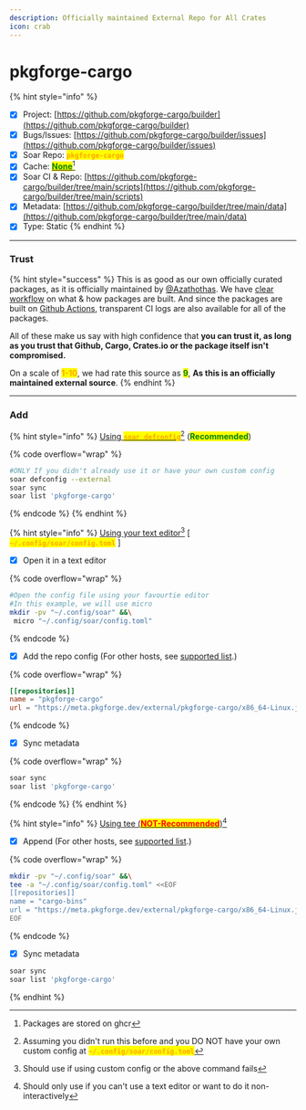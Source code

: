 ```yaml
---
description: Officially maintained External Repo for All Crates
icon: crab
---
```


# pkgforge-cargo

{% hint style="info" %}
* [x] Project: [https://github.com/pkgforge-cargo/builder](https://github.com/pkgforge-cargo/builder)
* [x] Bugs/Issues: [https://github.com/pkgforge-cargo/builder/issues](https://github.com/pkgforge-cargo/builder/issues)
* [x] Soar Repo: <mark style="color:orange;">**`pkgforge-cargo`**</mark>
* [x] Cache: [<mark style="color:green;">**None**</mark>](#user-content-fn-1)[^1]
* [x] Soar CI & Repo: [https://github.com/pkgforge-cargo/builder/tree/main/scripts](https://github.com/pkgforge-cargo/builder/tree/main/scripts)
* [x] Metadata: [https://github.com/pkgforge-cargo/builder/tree/main/data](https://github.com/pkgforge-cargo/builder/tree/main/data)
* [x] Type: Static
{% endhint %}

***

### Trust

{% hint style="success" %}
This is as good as our own officially curated packages, as it is officially maintained by [@Azathothas](https://docs.pkgforge.dev/orgs/readme/people#azathothas). We have [clear workflow](https://github.com/pkgforge-cargo/builder/tree/main#-workflow) on what & how packages are built. And since the packages are built on [Github Actions](https://github.com/pkgforge-cargo/builder/actions/workflows/matrix_builds.yaml), transparent CI logs are also available for all of the packages.

All of these make us say with high confidence that **you can trust it, as long as you trust that Github, Cargo, Crates.io or the package itself isn't compromised.**

On a scale of <mark style="color:orange;">**1-10**</mark>, we had rate this source as <mark style="color:green;">**9**</mark>, **As this is an officially maintained external source**.
{% endhint %}

***

### Add

{% hint style="info" %}
[Using <mark style="color:orange;">**`soar defconfig`**</mark>](#user-content-fn-2)[^2]  (<mark style="color:green;">**Recommended**</mark>)&#x20;

{% code overflow="wrap" %}
```bash
#ONLY If you didn't already use it or have your own custom config
soar defconfig --external
soar sync
soar list 'pkgforge-cargo'
```
{% endcode %}
{% endhint %}

{% hint style="info" %}
[Using your text editor](#user-content-fn-3)[^3] \[ <mark style="color:orange;">**`~/.config/soar/config.toml`**</mark> ]

* [x] Open it in a text editor

{% code overflow="wrap" %}
```bash
#Open the config file using your favourtie editor
#In this example, we will use micro
mkdir -pv "~/.config/soar" &&\
 micro "~/.config/soar/config.toml"
```
{% endcode %}

* [x] Add the repo config (For other hosts, see [supported list](https://github.com/pkgforge-cargo/builder#-hosts).)

{% code overflow="wrap" %}
```toml
[[repositories]]
name = "pkgforge-cargo"
url = "https://meta.pkgforge.dev/external/pkgforge-cargo/x86_64-Linux.json.zstd"
```
{% endcode %}

* [x] Sync metadata

{% code overflow="wrap" %}
```bash
soar sync
soar list 'pkgforge-cargo'
```
{% endcode %}
{% endhint %}

{% hint style="info" %}
[Using tee (<mark style="color:red;">**NOT-Recommended**</mark>)](#user-content-fn-4)[^4]

* [x] Append (For other hosts, see [supported list](https://github.com/pkgforge-cargo/builder#-hosts).)

{% code overflow="wrap" %}
```bash
mkdir -pv "~/.config/soar" &&\
tee -a "~/.config/soar/config.toml" <<EOF
[[repositories]]
name = "cargo-bins"
url = "https://meta.pkgforge.dev/external/pkgforge-cargo/x86_64-Linux.json.zstd"
EOF
```
{% endcode %}

* [x] Sync metadata

```bash
soar sync
soar list 'pkgforge-cargo'
```
{% endhint %}

[^1]: Packages are stored on ghcr

[^2]: Assuming you didn't run this before and you DO NOT have your own custom config at <mark style="color:orange;">**`~/.config/soar/config.toml`**</mark>

[^3]: Should use if using custom config or the above command fails

[^4]: Should only use if you can't use a text editor or want to do it non-interactively
